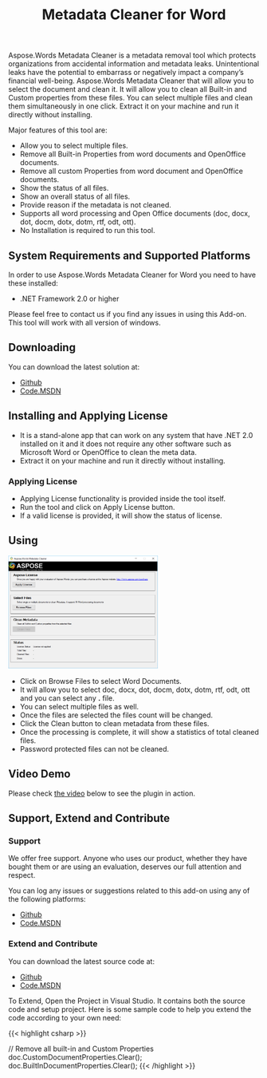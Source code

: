 ﻿---
title: Metadata Cleaner for Word
type: docs
weight: 10
url: /net/metadata-cleaner-for-word/
---

Aspose.Words Metadata Cleaner is a metadata removal tool which protects organizations from accidental information and metadata leaks. Unintentional leaks have the potential to embarrass or negatively impact a company’s financial well-being. Aspose.Words Metadata Cleaner that will allow you to select the document and clean it. It will allow you to clean all Built-in and Custom properties from these files. You can select multiple files and clean them simultaneously in one click. Extract it on your machine and run it directly without installing.

Major features of this tool are:

- Allow you to select multiple files.
- Remove all Built-in Properties from word documents and OpenOffice documents.
- Remove all custom Properties from word document and OpenOffice documents.
- Show the status of all files.
- Show an overall status of all files.
- Provide reason if the metadata is not cleaned.
- Supports all word processing and Open Office documents (doc, docx, dot, docm, dotx, dotm, rtf, odt, ott).
- No Installation is required to run this tool.

## System Requirements and Supported Platforms

In order to use Aspose.Words Metadata Cleaner for Word you need to have these installed:

- .NET Framework 2.0 or higher

Please feel free to contact us if you find any issues in using this Add-on.
This tool will work with all version of windows.

## Downloading

You can download the latest solution at:

- [Github](https://github.com/aspose-words/Aspose.Words-for-.NET/releases/tag/metadataCleanerWord)
- [Code.MSDN](https://code.msdn.microsoft.com/AsposeWords-Metadata-5445a838)

## Installing and Applying License

- It is a stand-alone app that can work on any system that have .NET 2.0 installed on it and it does not require any other software such as Microsoft Word or OpenOffice to clean the meta data.
- Extract it on your machine and run it directly without installing.

### Applying License

- Applying License functionality is provided inside the tool itself.
- Run the tool and click on Apply License button.
- If a valid license is provided, it will show the status of license.

## Using

![todo:image_alt_text](metadata-cleaner-for-word_1)

- Click on Browse Files to select Word Documents.
- It will allow you to select doc, docx, dot, docm, dotx, dotm, rtf, odt, ott and you can select any **.** file.
- You can select multiple files as well.
- Once the files are selected the files count will be changed.
- Click the Clean button to clean metadata from these files.
- Once the processing is complete, it will show a statistics of total cleaned files.
- Password protected files can not be cleaned.

## Video Demo

Please check [the video](https://youtu.be/eK0i8RKmCDM) below to see the plugin in action.

## Support, Extend and Contribute

### Support

We offer free support. Anyone who uses our product, whether they have bought them or are using an evaluation, deserves our full attention and respect.

You can log any issues or suggestions related to this add-on using any of the following platforms:

- [Github](https://github.com/aspose-words/Aspose.Words-for-.NET/issues)
- [Code.MSDN](https://code.msdn.microsoft.com/AsposeWords-Metadata-5445a838/view/Discussions)

### Extend and Contribute

You can download the latest source code at:

- [Github](https://github.com/aspose-words/Aspose.Words-for-.NET/tree/master/Plugins/Word/Aspose.Words%20Metadata%20Cleaner%20for%20Word%20Processing%20Documents)
- [Code.MSDN](https://code.msdn.microsoft.com/AsposeWords-Metadata-5445a838/view/SourceCode)

To Extend, Open the Project in Visual Studio. It contains both the source code and setup project.
Here is some sample code to help you extend the code according to your own need:

{{< highlight csharp >}}

// Remove all built-in and Custom Properties
doc.CustomDocumentProperties.Clear();
doc.BuiltInDocumentProperties.Clear();
{{< /highlight >}}

